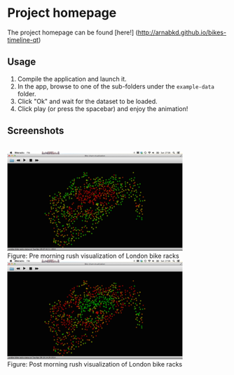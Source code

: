 # Project homepage

The project homepage can be found [here!] (http://arnabkd.github.io/bikes-timeline-qt)


## Usage
1. Compile the application and launch it.
2. In the app, browse to one of the sub-folders under the `example-data` folder.
3. Click "Ok" and wait for the dataset to be loaded.
4. Click play (or press the spacebar) and enjoy the animation!

## Screenshots

<br />
<img src="https://raw.githubusercontent.com/arnabkd/bikes-timeline-qt/gh-pages/screenshots/pre-morning-rush.png" width=400,height=300 />
<br />
Figure: Pre morning rush visualization of London bike racks

<br />
<img src="https://raw.githubusercontent.com/arnabkd/bikes-timeline-qt/gh-pages/screenshots/after-morning-rush.png"
width=400,height=300 />
<br />
Figure: Post morning rush visualization of London bike racks
